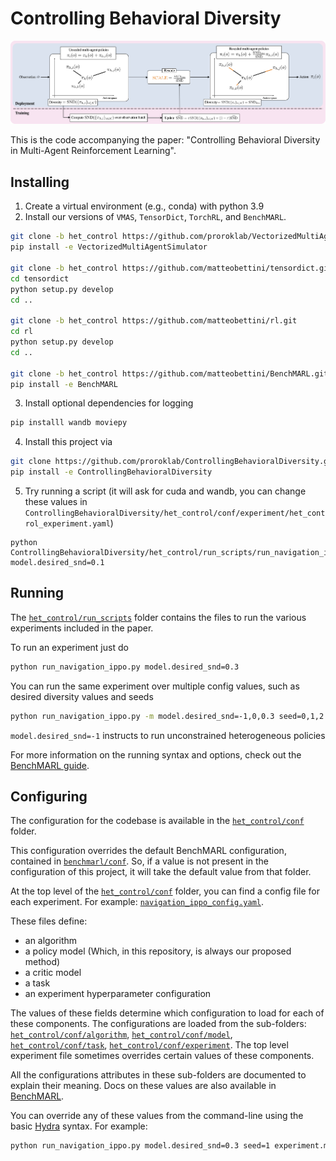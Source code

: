 # Controlling Behavioral Diversity

<img src="https://github.com/matteobettini/vmas-media/blob/main/dico/dico.png?raw=true" alt="drawing"/> 

This is the code accompanying the paper: "Controlling Behavioral Diversity in Multi-Agent Reinforcement Learning".

## Installing

1. Create a virtual environment (e.g., conda) with python 3.9
2. Install our versions of `VMAS`, `TensorDict`, `TorchRL`, and `BenchMARL`.

```bash
git clone -b het_control https://github.com/proroklab/VectorizedMultiAgentSimulator.git
pip install -e VectorizedMultiAgentSimulator

git clone -b het_control https://github.com/matteobettini/tensordict.git
cd tensordict
python setup.py develop
cd ..

git clone -b het_control https://github.com/matteobettini/rl.git
cd rl
python setup.py develop
cd ..

git clone -b het_control https://github.com/matteobettini/BenchMARL.git
pip install -e BenchMARL
```
3. Install optional dependencies for logging
```bash
pip installl wandb moviepy
```
4. Install this project via
```bash
git clone https://github.com/proroklab/ControllingBehavioralDiversity.git
pip install -e ControllingBehavioralDiversity
```
5. Try running a script (it will ask for cuda and wandb, you can change these values in `ControllingBehavioralDiversity/het_control/conf/experiment/het_control_experiment.yaml`)
```
python ControllingBehavioralDiversity/het_control/run_scripts/run_navigation_ippo.py model.desired_snd=0.1
```

## Running

The [`het_control/run_scripts`](het_control/run_scripts) folder contains the files to run the various experiments
included in the paper.

To run an experiment just do
```bash
python run_navigation_ippo.py model.desired_snd=0.3
```

You can run the same experiment over multiple config values, such as desired diversity values and seeds
```bash
python run_navigation_ippo.py -m model.desired_snd=-1,0,0.3 seed=0,1,2
```

`model.desired_snd=-1` instructs to run unconstrained heterogeneous policies

For more information on the running syntax and options, 
check out the [BenchMARL guide](https://benchmarl.readthedocs.io/en/latest/usage/running.html).

## Configuring

The configuration for the codebase is available in the [`het_control/conf`](het_control/conf) folder.

This configuration overrides the default BenchMARL configuration, contained in  [`benchmarl/conf`](https://github.com/facebookresearch/BenchMARL/tree/main/benchmarl/conf).
So, if a value is not present in the configuration of this project, it will take the default value from that folder.

At the top level of the [`het_control/conf`](het_control/conf) folder, you can find a config file for each experiment.
For example: [`navigation_ippo_config.yaml`](het_control/conf/navigation_ippo_config.yaml).

These files define:
- an algorithm
- a policy model (Which, in this repository, is always our proposed method)
- a critic model
- a task
- an experiment hyperparameter configuration

The values of these fields determine which configuration to load for each of these components. The configurations are loaded from the sub-folders:
[`het_control/conf/algorithm`](het_control/conf/algorithm), [`het_control/conf/model`](het_control/conf/model), 
 [`het_control/conf/task`](het_control/conf/task), [`het_control/conf/experiment`](het_control/conf/experiment).
The top level experiment file sometimes overrides certain values of these components.

All the configurations attributes in these sub-folders are documented to explain their meaning.
Docs on these values are also available in [BenchMARL](https://benchmarl.readthedocs.io/en/latest/concepts/configuring.html).

You can override any of these values from the command-line using the basic [Hydra](https://github.com/facebookresearch/hydra) syntax.
For example:
```bash
python run_navigation_ippo.py model.desired_snd=0.3 seed=1 experiment.max_n_frames=1_000_000 algorithm.lmbda=0.8
```